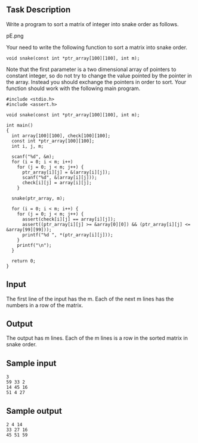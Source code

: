 ## Task Description ##

Write a program to sort a matrix of integer into snake order as follows.

pE.png

Your need to write the following function to sort a matrix into snake order.

```
void snake(const int *ptr_array[100][100], int m);
```

Note that the first parameter is a two dimensional array of pointers to constant integer, so do not try to change the value pointed by the pointer in the array. Instead you should exchange the pointers in order to sort. Your function should work with the following main program.

```
#include <stdio.h>
#include <assert.h>

void snake(const int *ptr_array[100][100], int m);

int main()
{
  int array[100][100], check[100][100];
  const int *ptr_array[100][100];
  int i, j, m;

  scanf("%d", &m);
  for (i = 0; i < m; i++)
    for (j = 0; j < m; j++) {
      ptr_array[i][j] = &(array[i][j]);
      scanf("%d", &(array[i][j]));
      check[i][j] = array[i][j];
    }

  snake(ptr_array, m);

  for (i = 0; i < m; i++) {
    for (j = 0; j < m; j++) {
      assert(check[i][j] == array[i][j]);
      assert((ptr_array[i][j] >= &array[0][0]) && (ptr_array[i][j] <= &array[99][99]));
      printf("%d ", *(ptr_array[i][j]));
    }
    printf("\n");
  }

  return 0;
}
```

## Input ##

The first line of the input has the m. Each of the next m lines has the numbers in a row of the matrix.

## Output ##

The output has m lines. Each of the m lines is a row in the sorted matrix in snake order.

## Sample input ##

```
3
59 33 2
14 45 16
51 4 27
```

## Sample output ##

```
2 4 14
33 27 16
45 51 59 
```